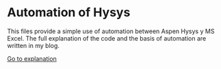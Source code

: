 # Automation of Hysys

This files provide a simple use of automation between Aspen Hysys y MS Excel.
The full explanation of the code and the basis of automation are written in my
blog.

[Go to explanation](https://oscarcontrerasnavas.github.io/import-data-from-aspen-hysys-into-excel/)
